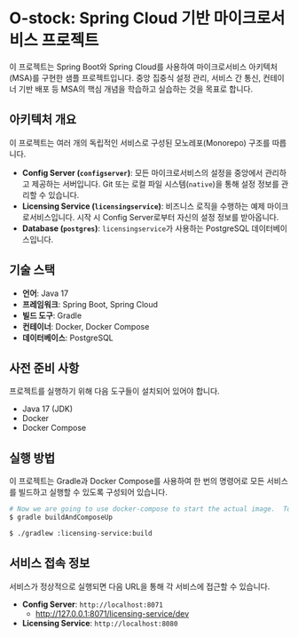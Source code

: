 # O-stock: Spring Cloud 기반 마이크로서비스 프로젝트

이 프로젝트는 Spring Boot와 Spring Cloud를 사용하여 마이크로서비스 아키텍처(MSA)를 구현한 샘플 프로젝트입니다. 중앙 집중식 설정 관리, 서비스 간 통신, 컨테이너 기반 배포 등 MSA의 핵심 개념을 학습하고 실습하는 것을 목표로 합니다.

## 아키텍처 개요

이 프로젝트는 여러 개의 독립적인 서비스로 구성된 모노레포(Monorepo) 구조를 따릅니다.

-   **Config Server (`configserver`)**: 모든 마이크로서비스의 설정을 중앙에서 관리하고 제공하는 서버입니다. Git 또는 로컬 파일 시스템(`native`)을 통해 설정 정보를 관리할 수 있습니다.
-   **Licensing Service (`licensingservice`)**: 비즈니스 로직을 수행하는 예제 마이크로서비스입니다. 시작 시 Config Server로부터 자신의 설정 정보를 받아옵니다.
-   **Database (`postgres`)**: `licensingservice`가 사용하는 PostgreSQL 데이터베이스입니다.

## 기술 스택

-   **언어**: Java 17
-   **프레임워크**: Spring Boot, Spring Cloud
-   **빌드 도구**: Gradle
-   **컨테이너**: Docker, Docker Compose
-   **데이터베이스**: PostgreSQL

## 사전 준비 사항

프로젝트를 실행하기 위해 다음 도구들이 설치되어 있어야 합니다.

-   Java 17 (JDK)
-   Docker
-   Docker Compose

## 실행 방법

이 프로젝트는 Gradle과 Docker Compose를 사용하여 한 번의 명령어로 모든 서비스를 빌드하고 실행할 수 있도록 구성되어 있습니다.
```bash
# Now we are going to use docker-compose to start the actual image.  To start the docker image, stay in the directory containing  your chapter 5 source code and  Run the following command: 
$ gradle buildAndComposeUp

$ ./gradlew :licensing-service:build
```


## 서비스 접속 정보

서비스가 정상적으로 실행되면 다음 URL을 통해 각 서비스에 접근할 수 있습니다.

-   **Config Server**: `http://localhost:8071`
    - http://127.0.0.1:8071/licensing-service/dev
-   **Licensing Service**: `http://localhost:8080`


